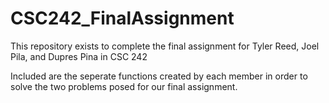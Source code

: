 # CSC242_FinalAssignment
This repository exists to complete the final assignment for Tyler Reed, Joel Pila, and Dupres Pina in CSC 242

Included are the seperate functions created by each member in order to solve the two problems posed for our final assignment.
